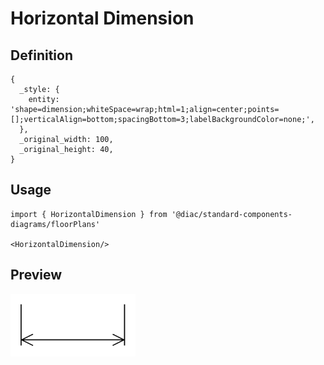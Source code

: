 # Horizontal Dimension

## Definition

```
{
  _style: { 
    entity: 'shape=dimension;whiteSpace=wrap;html=1;align=center;points=[];verticalAlign=bottom;spacingBottom=3;labelBackgroundColor=none;',
  },
  _original_width: 100,
  _original_height: 40,
}
```

## Usage

```
import { HorizontalDimension } from '@diac/standard-components-diagrams/floorPlans'

<HorizontalDimension/>
```

## Preview

<img src="./horizontal-dimension.png" width="200"/>
